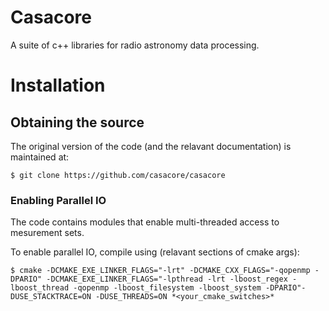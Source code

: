 
# Casacore

A suite of c++ libraries for radio astronomy data processing.


# Installation

## Obtaining the source
The original version of the code (and the relavant documentation) is maintained at:

```
$ git clone https://github.com/casacore/casacore
```


### Enabling Parallel IO

The code contains modules that enable multi-threaded access to mesurement sets.

To enable parallel IO, compile using (relavant sections of cmake args): 
```
$ cmake -DCMAKE_EXE_LINKER_FLAGS="-lrt" -DCMAKE_CXX_FLAGS="-qopenmp -DPARIO" -DCMAKE_EXE_LINKER_FLAGS="-lpthread -lrt -lboost_regex -lboost_thread -qopenmp -lboost_filesystem -lboost_system -DPARIO"-DUSE_STACKTRACE=ON -DUSE_THREADS=ON *<your_cmake_switches>* 
```



